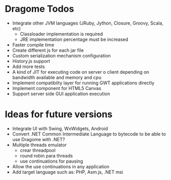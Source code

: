 # Dragome Todos

 - Integrate other JVM languages (JRuby, Jython, Closure, Groovy, Scala, etc)
     - Classloader implementation is required
     - JRE implementation percentage must be increased
 - Faster compile time
 - Create different js for each jar file
 - Custom serialization mechanism configuration
 - History.js support
 - Add more tests
 - A kind of JIT for executing code on server o client depending on bandwidth available and memory and cpu
 - Implement compatibilty layer for running GWT applications directly
 - Implement component for HTML5 Canvas
 - Support server side GUI application execution

# Ideas for future versions
  - Integrate UI with Swing, WxWidgets, Android
  - Convert .NET Common Intermediate Language to bytecode to be able to use Dragome with .NET?
  - Multiple threads emulator
      - crear threadpool
      - round robin para threads
      - use continuations for pausing
  - Allow the use continuations in any application
  - Add target language such as: PHP, Asm.js, .NET msi
  
